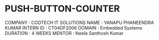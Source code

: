# PUSH-BUTTON-COUNTER
COMPANY : CODTECH IT SOLUTIONS
NAME : YANAPU PHANEENDRA KUMAR
INTERN ID : CT04DF2006
DOMAIN : Embedded Systems
DURATION : 4 WEEKS
MENTOR : Neela Santhosh Kumar
